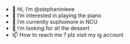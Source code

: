 - 👋 Hi, I’m @stephaninieee
- 👀 I’m interested in playing the piano
- 🌱 I’m currently sophomore in NCU
- 💞️ I’m looking for all the dessert 
- 📫 How to reach me ? plz visit my ig account

<!---
stephaninieee/stephaninieee is a ✨ special ✨ repository because its `README.md` (this file) appears on your GitHub profile.
You can click the Preview link to take a look at your changes.
--->

